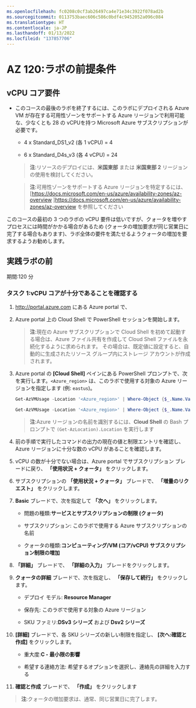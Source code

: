 ```yaml
---
ms.openlocfilehash: fc0208c0cf3ab26497ca4e71e34c3922f078ad2b
ms.sourcegitcommit: 0113753baec606c586c0bdf4c9452052a096c084
ms.translationtype: HT
ms.contentlocale: ja-JP
ms.lasthandoff: 01/13/2022
ms.locfileid: "137857706"
---
```


# <a name="az-120-lab-prerequisites"></a>AZ 120:ラボの前提条件

## <a name="vcpu-core-requirements"></a>vCPU コア要件

-   このコースの最後のラボを終了するには、このラボにデプロイされる Azure VM が存在する可用性ゾーンをサポートする Azure リージョンで利用可能な、少なくとも 28 の vCPUを持つ Microsoft Azure サブスクリプションが必要です。

    -   4 x Standard_DS1_v2 (各 1 vCPU) = 4

    -   6 x Standard_D4s_v3 (各 4 vCPU) = 24

    > **注**:リソースのデプロイには、**米国東部** または **米国東部 2** リージョンの使用を検討してください。

    > **注**:可用性ゾーンをサポートする Azure リージョンを特定するには、[https://docs.microsoft.com/en-us/azure/availability-zones/az-overview ]<https://docs.microsoft.com/en-us/azure/availability-zones/az-overview> を参照してください

このコースの最初の 3 つのラボの vCPU 要件は低いですが、クォータを増やすプロセスには時間がかかる場合があるため (クォータの増加要求が同じ営業日に完了する場合もあります)、ラボ全体の要件を満たせるようクォータの増加を要求するようお勧めします。

## <a name="before-the-hands-on-lab"></a>実践ラボの前

期間:120 分

### <a name="task-1-validate-sufficient-number-of-vcpu-cores"></a>タスク 1:vCPU コアが十分であることを確認する

1.  <http://portal.azure.com> にある Azure portal で、 

1.  Azure portal 上の Cloud Shell で PowerShell セッションを開始します。 

    > **注**:現在の Azure サブスクリプションで Cloud Shell を初めて起動する場合は、Azure ファイル共有を作成して Cloud Shell ファイルを永続化するように求められます。 その場合は、既定値に設定すると、自動的に生成されたリソース グループ内にストレージ アカウントが作成されます。

1.  Azure portal の **[Cloud Shell]** ペインにある PowerShell プロンプトで、次を実行します。`<Azure_region>` は、このラボで使用する対象の Azure リージョンを指定します (例: `eastus`)。

    ```powershell
    Get-AzVMUsage -Location '<Azure_region>' | Where-Object {$_.Name.Value -eq 'StandardDSv3Family'}

    Get-AzVMUsage -Location '<Azure_region>' | Where-Object {$_.Name.Value -eq 'StandardDSv2Family'}
    ``` 

    > **注**:Azure リージョンの名前を識別するには、**Cloud Shell** の Bash プロンプトで `(Get-AzLocation).Location` を実行します
   
1.  前の手順で実行したコマンドの出力の現在の値と制限エントリを確認し、Azure リージョンに十分な数の vCPU があることを確認します。

1.  vCPU の数が十分でない場合は、Azure portal でサブスクリプション ブレードに戻り、 **「使用状況 + クォータ」** をクリックします。 

1.  サブスクリプションの **「使用状況 + クォータ」** ブレードで、 **「増量のリクエスト」** をクリックします。

1.  **Basic** ブレードで、次を指定して **「次へ」** をクリックします。

    -   問題の種類:**サービスとサブスクリプションの制限 (クォータ)**

    -   サブスクリプション: このラボで使用する Azure サブスクリプションの名前

    -   クォータの種類:**コンピューティング/VM (コア/vCPU) サブスクリプション制限の増加**

1.  **「詳細」** ブレードで、 **「詳細の入力」** ブレードをクリックします。 

1.  **クォータの詳細** ブレードで、次を指定し、 **「保存して続行」** をクリックします。

    -   デプロイ モデル: **Resource Manager**

    -   保存先: このラボで使用する対象の Azure リージョン

    -   SKU ファミリ:**DSv3 シリーズ** および **Dsv2 シリーズ**

1.  **[詳細]** ブレードで、各 SKU シリーズの新しい制限を指定し、 **[次へ:確認と作成]** をクリックします。

    -   重大度:**C - 最小限の影響**

    -   希望する連絡方法: 希望するオプションを選択し、連絡先の詳細を入力する

1.  **確認と作成** ブレードで、 **「作成」** をクリックします

   > **注**:クォータの増加要求は、通常、同じ営業日に完了します。